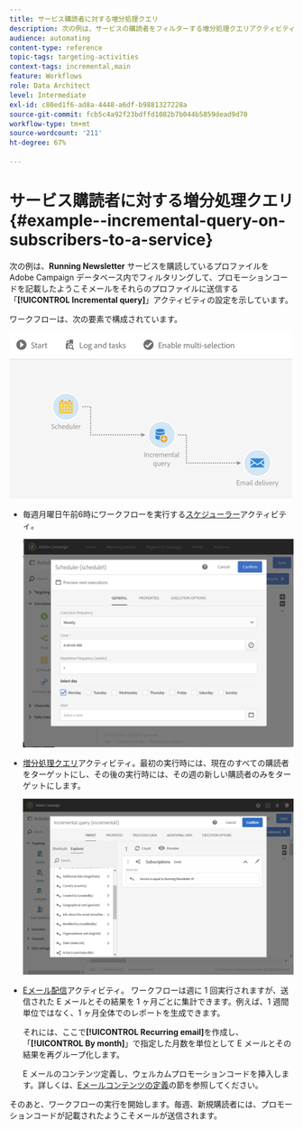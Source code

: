 ```yaml
---
title: サービス購読者に対する増分処理クエリ
description: 次の例は、サービスの購読者をフィルターする増分処理クエリアクティビティの設定方法を示しています。
audience: automating
content-type: reference
topic-tags: targeting-activities
context-tags: incremental,main
feature: Workflows
role: Data Architect
level: Intermediate
exl-id: c80ed1f6-ad8a-4448-a6df-b9881327228a
source-git-commit: fcb5c4a92f23bdffd1082b7b044b5859dead9d70
workflow-type: tm+mt
source-wordcount: '211'
ht-degree: 67%

---
```


# サービス購読者に対する増分処理クエリ {#example--incremental-query-on-subscribers-to-a-service}

次の例は、**Running Newsletter** サービスを購読しているプロファイルを Adobe Campaign データベース内でフィルタリングして、プロモーションコードを記載したようこそメールをそれらのプロファイルに送信する「**[!UICONTROL Incremental query]**」アクティビティの設定を示しています。

ワークフローは、次の要素で構成されています。

![](assets/incremental_query_example1.png)

* 毎週月曜日午前6時にワークフローを実行する[スケジューラー](../../automating/using/scheduler.md)アクティビティ。

   ![](assets/incremental_query_example2.png)

* [増分処理クエリ](../../automating/using/incremental-query.md)アクティビティ。最初の実行時には、現在のすべての購読者をターゲットにし、その後の実行時には、その週の新しい購読者のみをターゲットにします。

   ![](assets/incremental_query_example3.png)

* [Eメール配信](../../automating/using/email-delivery.md)アクティビティ。 ワークフローは週に 1 回実行されますが、送信された E メールとその結果を 1 ヶ月ごとに集計できます。例えば、1 週間単位ではなく、1 ヶ月全体でのレポートを生成できます。

   それには、ここで&#x200B;**[!UICONTROL Recurring email]**&#x200B;を作成し、「**[!UICONTROL By month]**」で指定した月数を単位として E メールとその結果を再グループ化します。

   E メールのコンテンツ定義し、ウェルカムプロモーションコードを挿入します。詳しくは、[Eメールコンテンツの定義](../../designing/using/personalization.md)の節を参照してください。

そのあと、ワークフローの実行を開始します。毎週、新規購読者には、プロモーションコードが記載されたようこそメールが送信されます。
